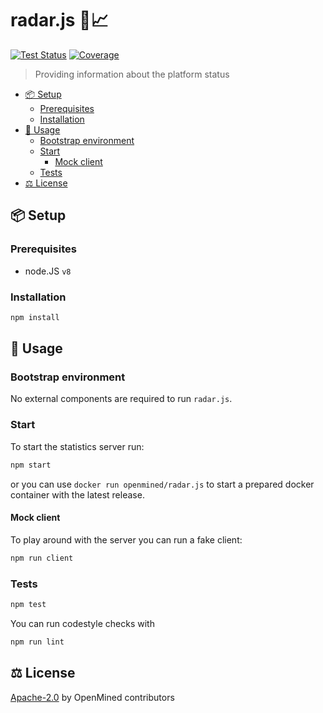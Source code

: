 # radar.js 📡📈

[![Test Status](https://img.shields.io/travis/OpenMined/radar.js/master.svg?style=flat-square)](https://travis-ci.org/OpenMined/radar.js)
[![Coverage](https://img.shields.io/codecov/c/github/OpenMined/radar.js/master.svg?style=flat-square)](https://codecov.io/gh/OpenMined/radar.js)

> Providing information about the platform status

<!-- TOC depthFrom:2 -->

- [📦 Setup](#-setup)
    - [Prerequisites](#prerequisites)
    - [Installation](#installation)
- [🏃‍ Usage](#‍-usage)
    - [Bootstrap environment](#bootstrap-environment)
    - [Start](#start)
        - [Mock client](#mock-client)
    - [Tests](#tests)
- [⚖️ License](#-license)

<!-- /TOC -->

## 📦 Setup

### Prerequisites

* node.JS `v8`

### Installation

```sh
npm install
```

## 🏃‍ Usage

### Bootstrap environment

No external components are required to run `radar.js`.

### Start

To start the statistics server run:

```sh
npm start
```

or you can use `docker run openmined/radar.js` to start a prepared docker container with the latest release.


#### Mock client

To play around with the server you can run a fake client:

```sh
npm run client
```

### Tests

```sh
npm test
```

You can run codestyle checks with

```sh
npm run lint
```

## ⚖️ License

[Apache-2.0](LICENSE) by OpenMined contributors
